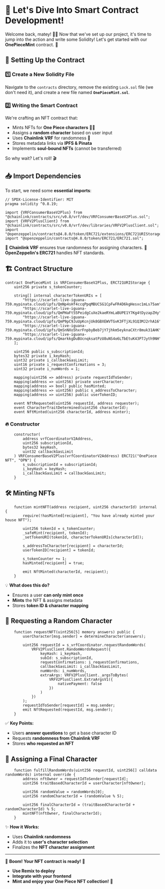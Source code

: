 # 🚀 Let's Dive Into Smart Contract Development!

Welcome back, matey! 🏴‍☠️ Now that we've set up our project, it's time to jump into the action and write some Solidity! Let's get started with our **OnePieceMint** contract. 💎

## 📝 Setting Up the Contract

### 1️⃣ Create a New Solidity File

Navigate to the `contracts` directory, remove the existing `Lock.sol` file (we don't need it), and create a new file named **`OnePieceMint.sol`**.

### 2️⃣ Writing the Smart Contract

We're crafting an NFT contract that:

- Mints NFTs for **One Piece characters** 🏴‍☠️
- Assigns a **random character** based on user input
- Uses **Chainlink VRF** for randomness 🎲
- Stores metadata links via **IPFS & Pinata**
- Implements **soul-bound NFTs** (cannot be transferred)

So why wait? Let's roll! 🎬

## 📥 Import Dependencies

To start, we need some **essential imports**:

```solidity
// SPDX-License-Identifier: MIT
pragma solidity ^0.8.19;

import {VRFConsumerBaseV2Plus} from "@chainlink/contracts/src/v0.8/vrf/dev/VRFConsumerBaseV2Plus.sol";
import {VRFV2PlusClient} from "@chainlink/contracts/src/v0.8/vrf/dev/libraries/VRFV2PlusClient.sol";
import "@openzeppelin/contracts@4.8.0/token/ERC721/extensions/ERC721URIStorage.sol";
import "@openzeppelin/contracts@4.8.0/token/ERC721/ERC721.sol";
```

🔹 **Chainlink VRF** ensures true randomness for assigning characters.
🔹 **OpenZeppelin's ERC721** handles NFT standards.

## 🏗️ Contract Structure

```solidity
contract OnePieceMint is VRFConsumerBaseV2Plus, ERC721URIStorage {
    uint256 private s_tokenCounter;

    string[] internal characterTokenURIs = [
        "https://scarlet-live-iguana-759.mypinata.cloud/ipfs/QmNp4sHf4ccqPpqMBUCSG1CpFwFR4D6kgHesxc1mLs75am",
        "https://scarlet-live-iguana-759.mypinata.cloud/ipfs/QmPHaFt55PeidgCuXe2kaeRYmLaBUPE1Y7Kg4tDyzapZHy",
        "https://scarlet-live-iguana-759.mypinata.cloud/ipfs/QmP9pC9JuUpKcnjUk8GBXEWVTGvK3FTjXL91Q3MJ2rhA16",
        "https://scarlet-live-iguana-759.mypinata.cloud/ipfs/QmSnNXo5hxrFnpbyBeb7jY7jhkm5eyknaCXtr8muk31AHK",
        "https://scarlet-live-iguana-759.mypinata.cloud/ipfs/QmarkkgDuBUcnqksatPzU8uNS4o6LTbEtuK43P7Jyth9NH"
    ];

    uint256 public s_subscriptionId;
    bytes32 private i_keyHash;
    uint32 private i_callbackGasLimit;
    uint16 private i_requestConfirmations = 3;
    uint32 private i_numWords = 1;

    mapping(uint256 => address) private requestIdToSender;
    mapping(address => uint256) private userCharacter;
    mapping(address => bool) public hasMinted;
    mapping(address => uint256) public s_addressToCharacter;
    mapping(address => uint256) public userTokenID;

    event NftRequested(uint256 requestId, address requester);
    event CharacterTraitDetermined(uint256 characterId);
    event NftMinted(uint256 characterId, address minter);
```

### 🔥 Constructor

```solidity
    constructor(
        address vrfCoordinatorV2Address,
        uint256 subscriptionId,
        bytes32 keyHash,
        uint32 callbackGasLimit
    ) VRFConsumerBaseV2Plus(vrfCoordinatorV2Address) ERC721("OnePiece NFT", "OPN") {
        s_subscriptionId = subscriptionId;
        i_keyHash = keyHash;
        i_callbackGasLimit = callbackGasLimit;
    }
```

## 🛠️ Minting NFTs

```solidity
    function mintNFT(address recipient, uint256 characterId) internal {
        require(!hasMinted[recipient], "You have already minted your house NFT");

        uint256 tokenId = s_tokenCounter;
        _safeMint(recipient, tokenId);
        _setTokenURI(tokenId, characterTokenURIs[characterId]);

        s_addressToCharacter[recipient] = characterId;
        userTokenID[recipient] = tokenId;

        s_tokenCounter += 1;
        hasMinted[recipient] = true;

        emit NftMinted(characterId, recipient);
    }
```

💡 **What does this do?**
- Ensures a user **can only mint once**
- **Mints** the NFT & assigns metadata
- Stores **token ID & character mapping**

## 🎲 Requesting a Random Character

```solidity
    function requestNFT(uint256[5] memory answers) public {
        userCharacter[msg.sender] = determineCharacter(answers);

        uint256 requestId = s_vrfCoordinator.requestRandomWords(
            VRFV2PlusClient.RandomWordsRequest({
                keyHash: i_keyHash,
                subId: s_subscriptionId,
                requestConfirmations: i_requestConfirmations,
                callbackGasLimit: i_callbackGasLimit,
                numWords: i_numWords,
                extraArgs: VRFV2PlusClient._argsToBytes(
                    VRFV2PlusClient.ExtraArgsV1({
                        nativePayment: false
                    })
                )
            })
        );
        requestIdToSender[requestId] = msg.sender;
        emit NftRequested(requestId, msg.sender);
    }
```

✅ **Key Points:**
- Users **answer questions** to get a base character ID
- Requests **randomness from Chainlink VRF**
- Stores **who requested an NFT**

## 🔮 Assigning a Final Character

```solidity
    function fulfillRandomWords(uint256 requestId, uint256[] calldata randomWords) internal override {
        address nftOwner = requestIdToSender[requestId];
        uint256 traitBasedCharacterId = userCharacter[nftOwner];

        uint256 randomValue = randomWords[0];
        uint256 randomCharacterId = (randomValue % 5);

        uint256 finalCharacterId = (traitBasedCharacterId + randomCharacterId) % 5;
        mintNFT(nftOwner, finalCharacterId);
    }
```

✨ **How it Works:**
- Uses **Chainlink randomness**
- Adds it to **user's character selection**
- Finalizes the **NFT character assignment**

---

🎉 **Boom! Your NFT contract is ready!** 🎉
- **Use Remix to deploy**
- **Integrate with your frontend**
- **Mint and enjoy your One Piece NFT collection!** 🚀
